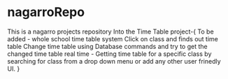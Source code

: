 # nagarroRepo
 This is a nagarro projects repository
 Into the Time Table project-{
            To be added - whole school time table system Click on class and finds out time table 
            Change time table using Database commands and try to get the changed time table real time 
            - Getting time table for a specific class by searching for class from a drop down menu or add any other user frinedly UI. 
 }